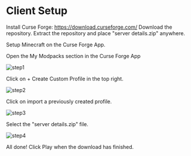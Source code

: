 # Client Setup

Install Curse Forge: https://download.curseforge.com/
Download the repository.
Extract the repository and place "server details.zip" anywhere.

Setup Minecraft on the Curse Forge App.

Open the My Modpacks section in the Curse Forge App

![step1](https://github.com/baboosh/mcserver1119/assets/18063367/5f190905-88e2-492f-8b37-ffa7f13aa87e)

Click on + Create Custom Profile in the top right.

![step2](https://github.com/baboosh/mcserver1119/assets/18063367/3bbe4342-9524-43e2-a67b-375d5c68fcf8)

Click on import a previously created profile.

![step3](https://github.com/baboosh/mcserver1119/assets/18063367/477682ba-5d46-4a37-be84-cc7d677f6a06)

Select the "server details.zip" file.

![step4](https://github.com/baboosh/mcserver1119/assets/18063367/a4cd31f6-4e66-4c39-b7a1-ad2832330691)

All done! Click Play when the download has finished.
